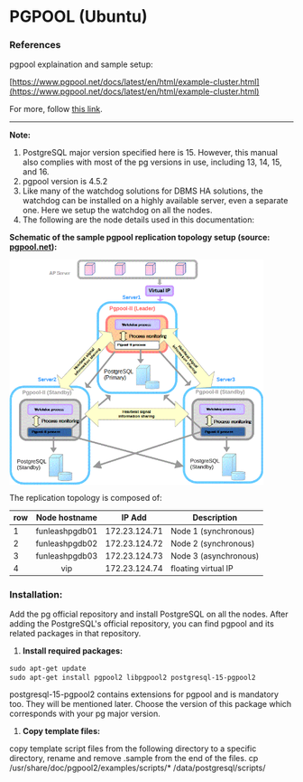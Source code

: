 # PGPOOL (Ubuntu)

### References

pgpool explaination and sample setup:

[https://www.pgpool.net/docs/latest/en/html/example-cluster.html](https://www.pgpool.net/docs/latest/en/html/example-cluster.html)

For more, follow [this link](./pgpool%20references.md).

---

**Note:**

1. PostgreSQL major version specified here is 15. However, this manual also complies with most of the pg versions in use, including 13, 14, 15, and 16.
2. pgpool version is 4.5.2
3. Like many of the watchdog solutions for DBMS HA solutions, the watchdog can be installed on a highly available server, even a separate one. Here we setup the watchdog on all the nodes.
4. The following are the node details used in this documentation:

**Schematic of the sample pgpool replication topology setup (source: [pgpool.net](https://www.pgpool.net/docs/latest/en/html/example-cluster.html)):**

<img align="center" src="image/README/1721627485581.png" alt="1721627485581" style="width:450px;"/>

The replication topology is composed of:

| row | Node hostname | IP Add        | Description            |
| --- | :------------: | ------------- | ---------------------- |
| 1   | funleashpgdb01 | 172.23.124.71 | Node 1 (synchronous)   |
| 2   | funleashpgdb02 | 172.23.124.72 | Node 2 (synchronous)  |
| 3   | funleashpgdb03 | 172.23.124.73 | Node 3 (asynchronous) |
| 4   |      vip      | 172.23.124.74 | floating virtual IP    |

### Installation:

Add the pg official repository and install PostgreSQL on all the nodes. After adding the PostgreSQL's official repository, you can find pgpool and its related packages in that repository.

1. **Install required packages:**

```shell
sudo apt-get update
sudo apt-get install pgpool2 libpgpool2 postgresql-15-pgpool2
```

postgresql-15-pgpool2 contains extensions for pgpool and is mandatory too. They will be mentioned later. Choose the version of this package which corresponds with your pg major version.

1. **Copy template files:**

copy template script files from the following directory to a specific directory, rename and remove .sample from the end of the files.
cp /usr/share/doc/pgpool2/examples/scripts/* /data/postgresql/scripts/
